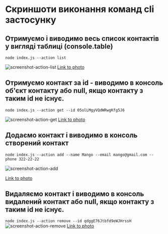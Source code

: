 # Скриншоти виконання команд cli застосунку
## Отримуємо і виводимо весь список контактів у вигляді таблиці (console.table)
  ```node index.js --action list```

![screenshot-action-list](https://i.ibb.co/W3TKVtK/01-action-list.jpg)
[Link to photo](https://ibb.co/mBxzN8z)


## Отримуємо контакт за id - виводимо в консоль об'єкт контакту або null, якщо контакту з таким id не існує.
  ```node index.js --action get --id 05olLMgyVQdWRwgKfg5J6```

![screenshot-action-get](https://i.ibb.co/dgL6Tmp/02-action-get.jpg)
[Link to photo](https://ibb.co/xHfGkFg)



## Додаємо контакт і виводимо в консоль створений контакт
  ```node index.js --action add --name Mango --email mango@gmail.com --phone 322-22-22```

![screenshot-action-add](https://i.ibb.co/yVHNT7m/03-action-add.jpg)

[Link to photo](https://ibb.co/FnRhvCk)


## Видаляємо контакт і виводимо в консоль видалений контакт або null, якщо контакту з таким id не існує.
 ```node index.js --action remove --id qdggE76Jtbfd9eWJHrssH```
![screenshot-action-remove](https://i.ibb.co/R23YN53/03-action-remove.jpg)
[Link to photo](https://ibb.co/y06dp36)



